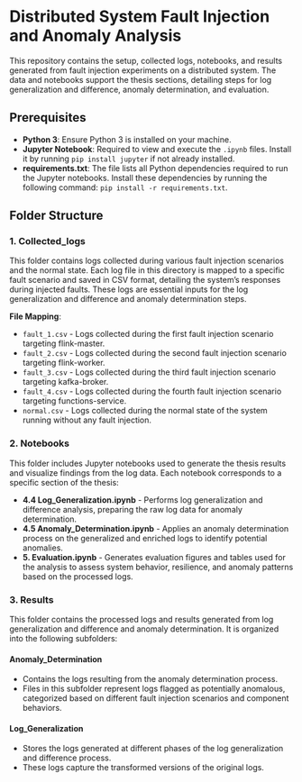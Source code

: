 # Distributed System Fault Injection and Anomaly Analysis

This repository contains the setup, collected logs, notebooks, and results generated from fault injection experiments on a distributed system. The data and notebooks support the thesis sections, detailing steps for log generalization and difference, anomaly determination, and evaluation.

## Prerequisites

- **Python 3**: Ensure Python 3 is installed on your machine.
- **Jupyter Notebook**: Required to view and execute the `.ipynb` files. Install it by running `pip install jupyter` if not already installed.
- **requirements.txt**: The file lists all Python dependencies required to run the Jupyter notebooks. Install these dependencies by running the following command: `pip install -r requirements.txt`.

## Folder Structure

### 1. Collected_logs

This folder contains logs collected during various fault injection scenarios and the normal state. Each log file in this directory is mapped to a specific fault scenario and saved in CSV format, detailing the system’s responses during injected faults. These logs are essential inputs for the log generalization and difference and anomaly determination steps.

**File Mapping**:

- `fault_1.csv` - Logs collected during the first fault injection scenario targeting flink-master.
- `fault_2.csv` - Logs collected during the second fault injection scenario targeting flink-worker.
- `fault_3.csv` - Logs collected during the third fault injection scenario targeting kafka-broker.
- `fault_4.csv` - Logs collected during the fourth fault injection scenario targeting functions-service.
- `normal.csv`  - Logs collected during the normal state of the system running without any fault injection.

### 2. Notebooks

This folder includes Jupyter notebooks used to generate the thesis results and visualize findings from the log data. Each notebook corresponds to a specific section of the thesis:

- **4.4 Log_Generalization.ipynb** - Performs log generalization and difference analysis, preparing the raw log data for anomaly determination.
- **4.5 Anomaly_Determination.ipynb** - Applies an anomaly determination process on the generalized and enriched logs to identify potential anomalies.
- **5. Evaluation.ipynb** - Generates evaluation figures and tables used for the analysis to assess system behavior, resilience, and anomaly patterns based on the processed logs.

### 3. Results

This folder contains the processed logs and results generated from log generalization and difference and anomaly determination. It is organized into the following subfolders:

#### Anomaly_Determination

- Contains the logs resulting from the anomaly determination process.
- Files in this subfolder represent logs flagged as potentially anomalous, categorized based on different fault injection scenarios and component behaviors.

#### Log_Generalization

- Stores the logs generated at different phases of the log generalization and difference process.
- These logs capture the transformed versions of the original logs.
